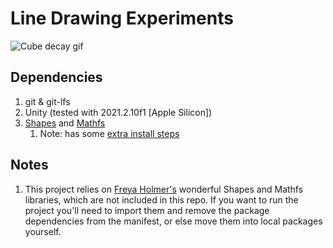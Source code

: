 # Line Drawing Experiments
![Cube decay gif](Artifacts~/20220206-05.gif)
<!-- <img src="Artifacts~/20220206-05.gif" width="400" height="400" /> -->

## Dependencies
1. git & git-lfs
2. Unity (tested with 2021.2.10f1 [Apple Silicon])
3. [Shapes](https://assetstore.unity.com/packages/tools/particles-effects/shapes-173167) and [Mathfs](https://github.com/FreyaHolmer/Mathfs)
   1. Note: has some [extra install steps](#shapesSetupNote)

## Notes
1. <a id="shapesSetupNote"/>This project relies on [Freya Holmer's](https://github.com/FreyaHolmer) wonderful Shapes and Mathfs libraries, which are not included in this repo. If you want to run the project you'll need to import them and remove the package dependencies from the manifest, or else move them into local packages yourself.
